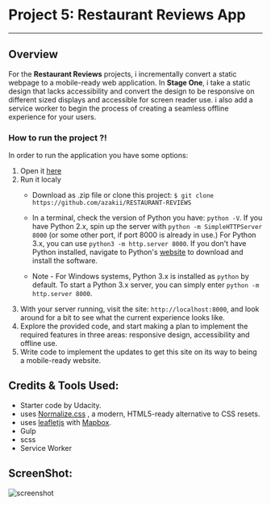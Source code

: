 # Project 5: Restaurant Reviews App
---
## Overview

For the **Restaurant Reviews** projects, i incrementally convert a static webpage to a mobile-ready web application. In **Stage One**, i take a static design that lacks accessibility and convert the design to be responsive on different sized displays and accessible for screen reader use. i also add a service worker to begin the process of creating a seamless offline experience for your users.

### How to run the project ?!

In order to run the application you have some options:
1. Open it [here](https://github.com/azakii/RESTAURANT-REVIEWS)
2. Run it localy
    * Download as .zip file or clone this project:
    ```$ git clone https://github.com/azakii/RESTAURANT-REVIEWS```

    * In a terminal, check the version of Python you have: `python -V`. If you have Python 2.x, spin up the server with `python -m SimpleHTTPServer 8000` (or some other port, if port 8000 is already in use.) For Python 3.x, you can use `python3 -m http.server 8000`. If you don't have Python installed, navigate to Python's [website](https://www.python.org/) to download and install the software.
   * Note -  For Windows systems, Python 3.x is installed as `python` by default. To start a Python 3.x server, you can simply enter `python -m http.server 8000`.
2. With your server running, visit the site: `http://localhost:8000`, and look around for a bit to see what the current experience looks like.
3. Explore the provided code, and start making a plan to implement the required features in three areas: responsive design, accessibility and offline use.
4. Write code to implement the updates to get this site on its way to being a mobile-ready website.

## Credits & Tools Used:

* Starter code by Udacity.
* uses [Normalize.css](https://necolas.github.io/normalize.css/) , a modern, HTML5-ready alternative to CSS resets.
* uses [leafletjs](https://leafletjs.com/) with [Mapbox](https://www.mapbox.com/).
* Gulp
* scss
* Service Worker


## ScreenShot:

![screenshot](https://github.com/azakii/RESTAURANT-REVIEWS/blob/master/img/screenshot.png)

